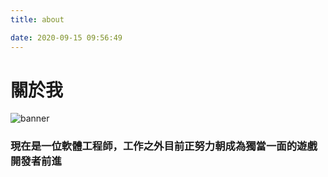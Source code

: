 ```yaml
---
title: about

date: 2020-09-15 09:56:49
---
```

# 關於我

![banner](https://source.unsplash.com/random/500×900/?d)

### 現在是一位軟體工程師，工作之外目前正努力朝成為獨當一面的遊戲開發者前進

###
